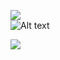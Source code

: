 ![](https://komarev.com/ghpvc/?username=gidsola)    
![Alt text](https://c.tenor.com/99HIOHQ0l00AAAAd/tenor.gif)  




![](https://hit.yhype.me/github/profile?account_id=336679)
